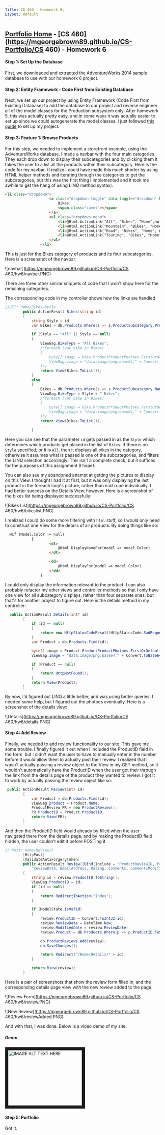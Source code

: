 ```yaml
---
Title: CS 460 - Homework 6.
Layout: default
---
```

## [Portfolio Home](https://mgeorgebrown89.github.io/CS-Portfolio) - [CS 460](https://mgeorgebrown89.github.io/CS-Portfolio/CS 460) - Homework 6

#### Step 1: Set Up the Database
First, we downloaded and extracted the AdventureWorks 2014 sample database to use with our homework 6 project. 

#### Step 2: Entity Framework - Code First from Existing Database
Next, we set up our project by using Entity Framework (Code First from Existing Database) to add the database to our project and reverse engineer all of the model classes for the Production subsystem only. After homework 5, this was actually pretty easy, and in some ways it was actually easier to set up since we could autogenerate the model classes. I just followed [this guide](https://msdn.microsoft.com/en-us/library/jj200620(v=vs.113).aspx) to set up my project. 

#### Step 3: Feature 1: Browse Products
For this step, we needed to implement a storefront example, using the AdventureWorks database. I made a navbar with the four main categories. They each drop down to display their subcategories and by clicking them it takes the user to a list all the products within their subcategory. Here is the code for my navbar. (I realize I could have made this much shorter by using HTML helper methods and iterating through the categories to get the subcategories, but this was the first thing I implemented and it took me awhile to get the hang of using LINQ method syntax).


```html
<li class="dropdown">
                    <a class="dropdown-toggle" data-toggle="dropdown" href="#">
                        Bikes
                        <span class="caret"></span>
                    </a>
                    <ul class="dropdown-menu">
                        <li>@Html.ActionLink("All", "Bikes", "Home",null,null)</li>
                        <li>@Html.ActionLink("Mountain", "Bikes", "Home", new { id = "Mountain" }, null)</li>
                        <li>@Html.ActionLink("Road", "Bikes", "Home", new { id = "Road" }, null)</li>
                        <li>@Html.ActionLink("Touring", "Bikes", "Home", new { id = "Touring" }, null)</li>
                    </ul>
                </li>
```
This is just for the Bikes category of products and its four subcategories. Here is a screenshot of the navbar:

![navbar](https://mgeorgebrown89.github.io/CS-Portfolio/CS 460/hw6/navbar.PNG)

There are three other similar snippets of code that I won't show here for the remaining categories. 

The corresponding code in my controller shows how the links are handled.

```cs
//GET: Home/Bikes/sytle
        public ActionResult Bikes(string id)
        {
            string Style = id;
            var Bikes = db.Products.Where(s => s.ProductSubcategory.ProductCategory.Name == "Bikes");

            if (Style == "All" || Style == null)
            {
                ViewBag.BikeType = "All Bikes";
                /*foreach (var bike in Bikes)
                {
                    byte[] image = bike.ProductProductPhotoes.FirstOrDefault().ProductPhoto.LargePhoto;
                    ViewBag.image = "data:image/png;base64," + Convert.ToBase64String(image, 0, image.Length);
                }*/
                return View(Bikes.ToList());
            }
            else
            {
                Bikes = db.Products.Where(s => s.ProductSubcategory.Name == Style + " Bikes");
                ViewBag.BikeType = Style + " Bikes";
                /*foreach (var bike in Bikes)
                {
                    byte[] image = bike.ProductProductPhotoes.FirstOrDefault().ProductPhoto.LargePhoto;
                    ViewBag.image = "data:image/png;base64," + Convert.ToBase64String(image, 0, image.Length);
                }*/
                return View(Bikes.ToList());

            }

```
Here you can see that the parameter `id` gets passed in as the `Style` which determines which products get placed in the list of `Bikes`. If there is no `Style` specified, or it is `All`, then it displays all bikes in the category, otherwise it assumes what is passed is one of the subcategories, and filters the LINQ selection accordingly. This isn't a complete check, but it suffices for the purposes of this assignment (I hope). 

You can also see my abandoned attempt at getting the pictures to display on this View. I thought I had it at first, but it was only displaying the last product in the foreach loop's picture, rather than each one individually. I had better success on the Details View, however. Here is a screenshot of the bikes list being displayed successfully:

![Bikes List](https://mgeorgebrown89.github.io/CS-Portfolio/CS 460/hw6/bikeslist.PNG)


I realized I could do some more filtering with `html` stuff, so I would only need to construct one View for the details of all products. By doing things like so:
```html
  @if (Model.Color != null)
            {
                    <dt>
                        @Html.DisplayNameFor(model => model.Color)
                    </dt>

                    <dd>
                        @Html.DisplayFor(model => model.Color)
                    </dd>
                }
```
I could only display the information relevant to the product. I can also probably refactor my other views and controller methods so that I only have one view for all subcategory displays, rather than four separate ones, but that's for another project to figure out. Here is the details method in my controller:

```cs
  public ActionResult Details(int? id)
        {
            if (id == null)
            {
                return new HttpStatusCodeResult(HttpStatusCode.BadRequest);
            }
            var Product = db.Products.Find(id);

            byte[] image = Product.ProductProductPhotoes.FirstOrDefault().ProductPhoto.LargePhoto;
            ViewBag.image = "data:image/png;base64," + Convert.ToBase64String(image, 0, image.Length);

            if (Product == null)
            {
                return HttpNotFound();
            }
            return View(Product);
        }
```
By now, I'd figured out LINQ a little better, and was using better queries. I needed some help, but I figured out the photoes eventually. Here is a screenshot of the details view:

![Details](https://mgeorgebrown89.github.io/CS-Portfolio/CS 460/hw6/details.PNG)

#### Step 4: Add Review
Finally, we needed to add review functionality to our site. This gave me some trouble. I finally figured it out when I included the ProductID field in the form, but I didn't want the user to have to manually enter in the number before it would allow them to actually post their review. I realized that I wasn't actually passing a review object to the View in my GET method, so it wouldn't automatically have the ProductID when the user got their through the link from the details page of the product they wanted to review. I got it to work by actually passing the review object like so:
```cs
 public ActionResult Review(int? id)
        { 
            var Product = db.Products.Find(id);
            ViewBag.product = Product.Name;
            ProductReview PR = new ProductReview();
            PR.ProductID = Product.ProductID;
            return View(PR);
        }
```
And then the ProductID field would already by filled when the user navigated there from the details page, and by making the ProductID field hidden, the user couldn't edit it before POSTing it. 
```cs
// Post: Home/Review/5
        [HttpPost]
        [ValidateAntiForgeryToken]
        public ActionResult Review([Bind(Include = "ProductReviewID, ProductID, ReviewerName, " +
            "ReviewDate, EmailAddress, Rating, Comments, CommentsModifiedDate, Product ")] ProductReview review)
        {
            string id = review.ProductID.ToString();
            ViewBag.ProductID = id;
            if (id == null)
            {
                return RedirectToAction("Index");
            }

            if (ModelState.IsValid)
            {
                review.ProductID = Convert.ToInt32(id);
                review.ReviewDate = DateTime.Now;
                review.ModifiedDate = review.ReviewDate;
                review.Product = db.Products.Where(p => p.ProductID.ToString() == id).FirstOrDefault();

                db.ProductReviews.Add(review);
                db.SaveChanges();

                return Redirect("/Home/Details/" + id);
            }

            return View(review);
        }
```
Here is a pair of screenshots that show the review form filled in, and the corresponding details page view with the new review added to the page:

![Review Form](https://mgeorgebrown89.github.io/CS-Portfolio/CS 460/hw6/review.PNG)

![New Review](https://mgeorgebrown89.github.io/CS-Portfolio/CS 460/hw6/reviewAdded.PNG)



And with that, I was done. Below is a video demo of my site.

##### Demo

<a href="http://www.youtube.com/watch?feature=player_embedded&v=ReShEUasFF4" target="_blank"><img src="http://img.youtube.com/vi/ReShEUasFF4/0.jpg" 
alt="IMAGE ALT TEXT HERE" width="240" height="180" border="10" /></a>

#### Step 5: Portfolio
Got it.